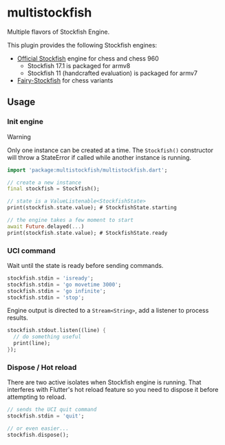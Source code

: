 # multistockfish

Multiple flavors of Stockfish Engine.

This plugin provides the following Stockfish engines:

* [Official Stockfish](https://stockfishchess.org) engine for chess and chess 960
    * Stockfish 17.1 is packaged for armv8
    * Stockfish 11 (handcrafted evaluation) is packaged for armv7
* [Fairy-Stockfish](https://fairy-stockfish.github.io) for chess variants

## Usage

### Init engine

> [!WARNING]
> Only one instance can be created at a time. The `Stockfish()` constructor
> will throw a StateError if called while another instance is running.

```dart
import 'package:multistockfish/multistockfish.dart';

// create a new instance
final stockfish = Stockfish();

// state is a ValueListenable<StockfishState>
print(stockfish.state.value); # StockfishState.starting

// the engine takes a few moment to start
await Future.delayed(...)
print(stockfish.state.value); # StockfishState.ready
```

### UCI command

Wait until the state is ready before sending commands.

```dart
stockfish.stdin = 'isready';
stockfish.stdin = 'go movetime 3000';
stockfish.stdin = 'go infinite';
stockfish.stdin = 'stop';
```

Engine output is directed to a `Stream<String>`, add a listener to process results.

```dart
stockfish.stdout.listen((line) {
  // do something useful
  print(line);
});
```

### Dispose / Hot reload

There are two active isolates when Stockfish engine is running. That interferes with Flutter's hot reload feature so you need to dispose it before attempting to reload.

```dart
// sends the UCI quit command
stockfish.stdin = 'quit';

// or even easier...
stockfish.dispose();
```
